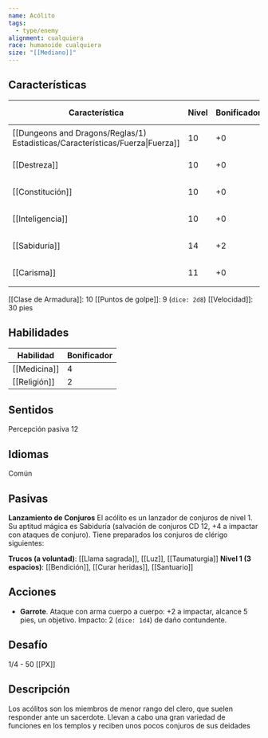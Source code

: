 ```yaml
---
name: Acólito
tags:
  - type/enemy
alignment: cualquiera
race: humanoide cualquiera
size: "[[Mediano]]"
---
```


## Características

| Característica                                                                 | Nivel | Bonificador | Lanzar dado      |
| ------------------------------------------------------------------------------ | ----- | ----------- | ---------------- |
| [[Dungeons and Dragons/Reglas/1) Estadisticas/Características/Fuerza\|Fuerza]] | 10    | +0          | `dice: 1d20 + 0` |
| [[Destreza]]                                                                   | 10    | +0          | `dice: 1d20 + 0` |
| [[Constitución]]                                                               | 10    | +0          | `dice: 1d20 + 0` |
| [[Inteligencia]]                                                               | 10    | +0          | `dice: 1d20 + 0` |
| [[Sabiduría]]                                                                  | 14    | +2          | `dice: 1d20 + 2` |
| [[Carisma]]                                                                    | 11    | +0          | `dice: 1d20 + 0` |

[[Clase de Armadura]]: 10
[[Puntos de golpe]]: 9 (`dice: 2d8`)
[[Velocidad]]: 30 pies

## Habilidades

| Habilidad | Bonificador |
| --------- | ----------- |
| [[Medicina]]          | 4            |
| [[Religión]]          | 2            |

## Sentidos

Percepción pasiva 12

## Idiomas

Común

## Pasivas

**Lanzamiento de Conjuros**
El acólito es un lanzador de conjuros de nivel 1. Su aptitud mágica es Sabiduría (salvación de conjuros CD 12, +4 a impactar con ataques de conjuro). Tiene preparados los conjuros de clérigo siguientes:

**Trucos (a voluntad)**: [[Llama sagrada]], [[Luz]], [[Taumaturgia]]
**Nivel 1 (3 espacios)**: [[Bendición]], [[Curar heridas]], [[Santuario]]

## Acciones

- **Garrote**. Ataque con arma cuerpo a cuerpo: +2 a impactar, alcance 5 pies, un objetivo. Impacto: 2 (`dice: 1d4`) de daño contundente.

## Desafío

1/4 - 50 [[PX]]

## Descripción

Los acólitos son los miembros de menor rango del clero, que suelen responder ante un sacerdote. Llevan a cabo una gran variedad de funciones en los templos y reciben unos pocos conjuros de sus deidades